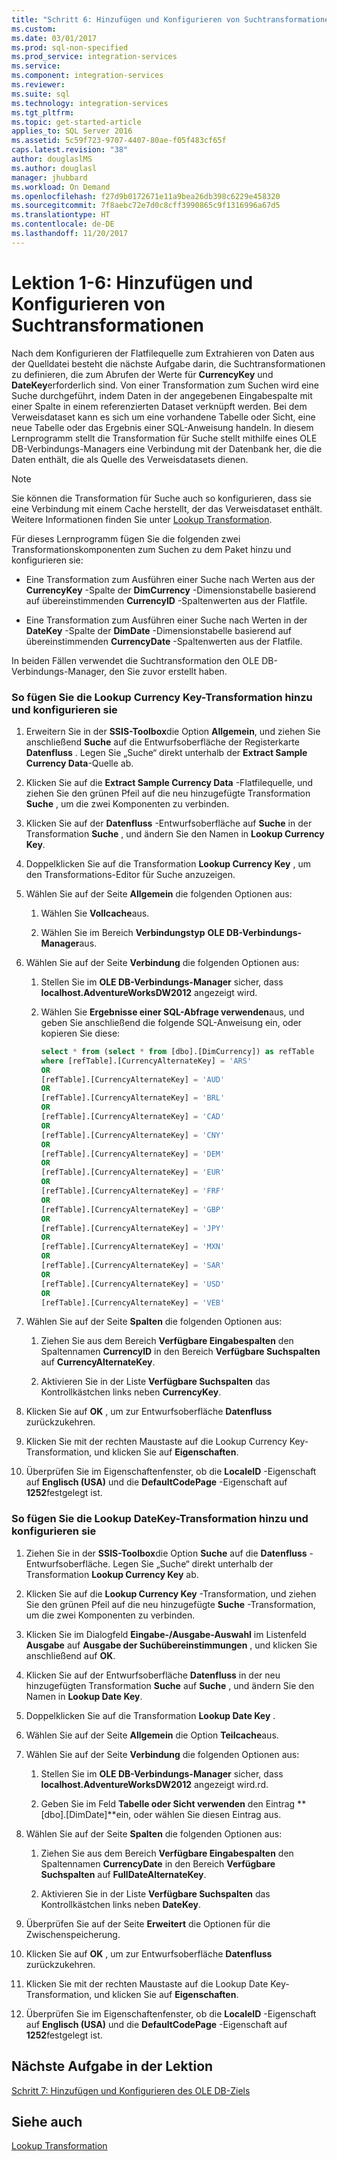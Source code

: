 ```yaml
---
title: "Schritt 6: Hinzufügen und Konfigurieren von Suchtransformationen | Microsoft Docs"
ms.custom: 
ms.date: 03/01/2017
ms.prod: sql-non-specified
ms.prod_service: integration-services
ms.service: 
ms.component: integration-services
ms.reviewer: 
ms.suite: sql
ms.technology: integration-services
ms.tgt_pltfrm: 
ms.topic: get-started-article
applies_to: SQL Server 2016
ms.assetid: 5c59f723-9707-4407-80ae-f05f483cf65f
caps.latest.revision: "38"
author: douglaslMS
ms.author: douglasl
manager: jhubbard
ms.workload: On Demand
ms.openlocfilehash: f27d9b0172671e11a9bea26db398c6229e458320
ms.sourcegitcommit: 7f8aebc72e7d0c8cff3990865c9f1316996a67d5
ms.translationtype: HT
ms.contentlocale: de-DE
ms.lasthandoff: 11/20/2017
---
```

# <a name="lesson-1-6---adding-and-configuring-the-lookup-transformations"></a>Lektion 1-6: Hinzufügen und Konfigurieren von Suchtransformationen
Nach dem Konfigurieren der Flatfilequelle zum Extrahieren von Daten aus der Quelldatei besteht die nächste Aufgabe darin, die Suchtransformationen zu definieren, die zum Abrufen der Werte für **CurrencyKey** und **DateKey**erforderlich sind. Von einer Transformation zum Suchen wird eine Suche durchgeführt, indem Daten in der angegebenen Eingabespalte mit einer Spalte in einem referenzierten Dataset verknüpft werden. Bei dem Verweisdataset kann es sich um eine vorhandene Tabelle oder Sicht, eine neue Tabelle oder das Ergebnis einer SQL-Anweisung handeln. In diesem Lernprogramm stellt die Transformation für Suche stellt mithilfe eines OLE DB-Verbindungs-Managers eine Verbindung mit der Datenbank her, die die Daten enthält, die als Quelle des Verweisdatasets dienen.  
  
> [!NOTE]  
> Sie können die Transformation für Suche auch so konfigurieren, dass sie eine Verbindung mit einem Cache herstellt, der das Verweisdataset enthält. Weitere Informationen finden Sie unter [Lookup Transformation](../integration-services/data-flow/transformations/lookup-transformation.md).  
  
Für dieses Lernprogramm fügen Sie die folgenden zwei Transformationskomponenten zum Suchen zu dem Paket hinzu und konfigurieren sie:  
  
-   Eine Transformation zum Ausführen einer Suche nach Werten aus der **CurrencyKey** -Spalte der **DimCurrency** -Dimensionstabelle basierend auf übereinstimmenden **CurrencyID** -Spaltenwerten aus der Flatfile.  
  
-   Eine Transformation zum Ausführen einer Suche nach Werten in der **DateKey** -Spalte der **DimDate** -Dimensionstabelle basierend auf übereinstimmenden **CurrencyDate** -Spaltenwerten aus der Flatfile.  
  
In beiden Fällen verwendet die Suchtransformation den OLE DB-Verbindungs-Manager, den Sie zuvor erstellt haben.  
  
### <a name="to-add-and-configure-the-lookup-currency-key-transformation"></a>So fügen Sie die Lookup Currency Key-Transformation hinzu und konfigurieren sie  
  
1.  Erweitern Sie in der **SSIS-Toolbox**die Option **Allgemein**, und ziehen Sie anschließend **Suche** auf die Entwurfsoberfläche der Registerkarte **Datenfluss** . Legen Sie „Suche“ direkt unterhalb der **Extract Sample Currency Data**-Quelle ab.  
  
2.  Klicken Sie auf die **Extract Sample Currency Data** -Flatfilequelle, und ziehen Sie den grünen Pfeil auf die neu hinzugefügte Transformation **Suche** , um die zwei Komponenten zu verbinden.  
  
3.  Klicken Sie auf der **Datenfluss** -Entwurfsoberfläche auf **Suche** in der Transformation **Suche** , und ändern Sie den Namen in **Lookup Currency Key**.  
  
4.  Doppelklicken Sie auf die Transformation **Lookup Currency Key** , um den Transformations-Editor für Suche anzuzeigen.  
  
5.  Wählen Sie auf der Seite **Allgemein** die folgenden Optionen aus:  
  
    1.  Wählen Sie **Vollcache**aus.  
  
    2.  Wählen Sie im Bereich **Verbindungstyp** **OLE DB-Verbindungs-Manager**aus.  
  
6.  Wählen Sie auf der Seite **Verbindung** die folgenden Optionen aus:  
  
    1.  Stellen Sie im **OLE DB-Verbindungs-Manager** sicher, dass **localhost.AdventureWorksDW2012** angezeigt wird.  
  
    2.  Wählen Sie **Ergebnisse einer SQL-Abfrage verwenden**aus, und geben Sie anschließend die folgende SQL-Anweisung ein, oder kopieren Sie diese:  
  
        ```sql
        select * from (select * from [dbo].[DimCurrency]) as refTable  
        where [refTable].[CurrencyAlternateKey] = 'ARS'  
        OR  
        [refTable].[CurrencyAlternateKey] = 'AUD'  
        OR  
        [refTable].[CurrencyAlternateKey] = 'BRL'  
        OR  
        [refTable].[CurrencyAlternateKey] = 'CAD'  
        OR  
        [refTable].[CurrencyAlternateKey] = 'CNY'  
        OR  
        [refTable].[CurrencyAlternateKey] = 'DEM'  
        OR  
        [refTable].[CurrencyAlternateKey] = 'EUR'  
        OR  
        [refTable].[CurrencyAlternateKey] = 'FRF'  
        OR  
        [refTable].[CurrencyAlternateKey] = 'GBP'  
        OR  
        [refTable].[CurrencyAlternateKey] = 'JPY'  
        OR  
        [refTable].[CurrencyAlternateKey] = 'MXN'  
        OR  
        [refTable].[CurrencyAlternateKey] = 'SAR'  
        OR  
        [refTable].[CurrencyAlternateKey] = 'USD'  
        OR  
        [refTable].[CurrencyAlternateKey] = 'VEB'  
        ```  
  
7.  Wählen Sie auf der Seite **Spalten** die folgenden Optionen aus:  
  
    1.  Ziehen Sie aus dem Bereich **Verfügbare Eingabespalten** den Spaltennamen **CurrencyID** in den Bereich **Verfügbare Suchspalten** auf **CurrencyAlternateKey**.  
  
    2.  Aktivieren Sie in der Liste **Verfügbare Suchspalten** das Kontrollkästchen links neben **CurrencyKey**.  
  
8.  Klicken Sie auf **OK** , um zur Entwurfsoberfläche **Datenfluss** zurückzukehren.  
  
9. Klicken Sie mit der rechten Maustaste auf die Lookup Currency Key-Transformation, und klicken Sie auf **Eigenschaften**.  
  
10. Überprüfen Sie im Eigenschaftenfenster, ob die **LocaleID** -Eigenschaft auf **Englisch (USA)** und die **DefaultCodePage** -Eigenschaft auf **1252**festgelegt ist.  
  
### <a name="to-add-and-configure-the--lookup-datekey-transformation"></a>So fügen Sie die Lookup DateKey-Transformation hinzu und konfigurieren sie  
  
1.  Ziehen Sie in der **SSIS-Toolbox**die Option **Suche** auf die **Datenfluss** -Entwurfsoberfläche. Legen Sie „Suche“ direkt unterhalb der Transformation **Lookup Currency Key** ab.  
  
2.  Klicken Sie auf die **Lookup Currency Key** -Transformation, und ziehen Sie den grünen Pfeil auf die neu hinzugefügte **Suche** -Transformation, um die zwei Komponenten zu verbinden.  
  
3.  Klicken Sie im Dialogfeld **Eingabe-/Ausgabe-Auswahl** im Listenfeld **Ausgabe** auf **Ausgabe der Suchübereinstimmungen** , und klicken Sie anschließend auf **OK**.  
  
4.  Klicken Sie auf der Entwurfsoberfläche **Datenfluss** in der neu hinzugefügten Transformation **Suche** auf **Suche** , und ändern Sie den Namen in **Lookup Date Key**.  
  
5.  Doppelklicken Sie auf die Transformation **Lookup Date Key** .  
  
6.  Wählen Sie auf der Seite **Allgemein** die Option **Teilcache**aus.  
  
7.  Wählen Sie auf der Seite **Verbindung** die folgenden Optionen aus:  
  
    1.  Stellen Sie im **OLE DB-Verbindungs-Manager** sicher, dass **localhost.AdventureWorksDW2012** angezeigt wird.rd.  
  
    2.  Geben Sie im Feld **Tabelle oder Sicht verwenden** den Eintrag **[dbo].[DimDate]**ein, oder wählen Sie diesen Eintrag aus.  
  
8.  Wählen Sie auf der Seite **Spalten** die folgenden Optionen aus:  
  
    1.  Ziehen Sie aus dem Bereich **Verfügbare Eingabespalten** den Spaltennamen **CurrencyDate** in den Bereich **Verfügbare Suchspalten** auf **FullDateAlternateKey**.  
  
    2.  Aktivieren Sie in der Liste **Verfügbare Suchspalten** das Kontrollkästchen links neben **DateKey**.  
  
9. Überprüfen Sie auf der Seite **Erweitert** die Optionen für die Zwischenspeicherung.  
  
10. Klicken Sie auf **OK** , um zur Entwurfsoberfläche **Datenfluss** zurückzukehren.  
  
11. Klicken Sie mit der rechten Maustaste auf die Lookup Date Key-Transformation, und klicken Sie auf **Eigenschaften**.  
  
12. Überprüfen Sie im Eigenschaftenfenster, ob die **LocaleID** -Eigenschaft auf **Englisch (USA)** und die **DefaultCodePage** -Eigenschaft auf **1252**festgelegt ist.  
  
## <a name="next-task-in-lesson"></a>Nächste Aufgabe in der Lektion  
[Schritt 7: Hinzufügen und Konfigurieren des OLE DB-Ziels](../integration-services/lesson-1-7-adding-and-configuring-the-ole-db-destination.md)  
  
## <a name="see-also"></a>Siehe auch  
[Lookup Transformation](../integration-services/data-flow/transformations/lookup-transformation.md)  
  
  
  
